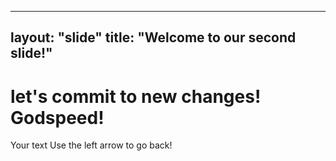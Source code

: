 -----------------
layout: "slide"
title: "Welcome to our second slide!"
-----------------
# let's commit to new changes! Godspeed!
Your text
Use the left arrow to go back!
